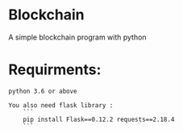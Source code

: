 # Blockchain
A simple blockchain program with python 


# Requirments:

```
python 3.6 or above
```

    You also need flask library :
        ```
        pip install Flask==0.12.2 requests==2.18.4 
        ```